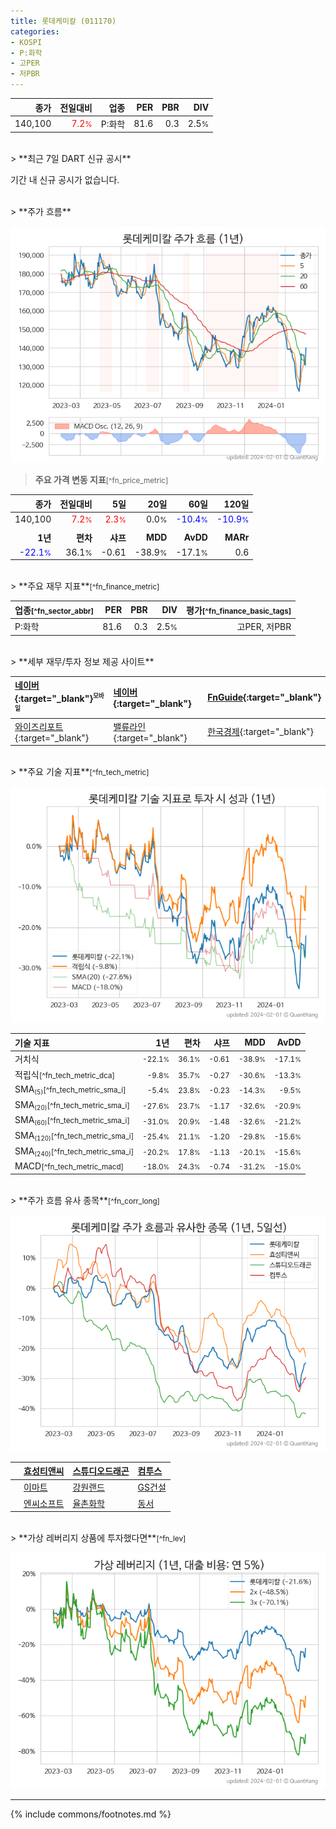 ```yaml
---
title: 롯데케미칼 (011170)
categories:
- KOSPI
- P:화학
- 고PER
- 저PBR
---
```

| **종가** | **전일대비** | **업종** | **PER** | **PBR** | **DIV** |
| -------: | -----------: | -------: | ------: | ------: | ------: |
| 140,100 | <span style="color: red">7.2<small>%</small></span> | P:화학 | 81.6 | 0.3 | 2.5<small>%</small> |

<!-- more -->

<br>
> **최근 7일 DART 신규 공시**<a id="dart"></a>


기간 내 신규 공시가 없습니다.

<br>
> **주가 흐름**<a id="price"></a>

![011170](/stock/images/011170.png)

> **주요 가격 변동 지표**<small>[^fn_price_metric]</small>

| **종가** | **전일대비** | **5일** | **20일** | **60일** | **120일** |
| -------: | -----------: | ------: | -------: | -------: | --------: |
| 140,100 | <span style="color: red">7.2<small>%</small></span> | <span style="color: red">2.3<small>%</small></span> | 0.0<small>%</small> | <span style="color: blue">-10.4<small>%</small></span> | <span style="color: blue">-10.9<small>%</small></span> |
| | | | | | |
| **1년** | **편차** | **샤프** | **MDD** | **AvDD** | **MARr** |
| <span style="color: blue">-22.1<small>%</small></span> | 36.1<small>%</small> | -0.61 | -38.9<small>%</small> | -17.1<small>%</small> | 0.6 |

<br>
> **주요 재무 지표**<small>[^fn_finance_metric]</small>

| **업종**<small>[^fn_sector_abbr]</small> | **PER** | **PBR** | **DIV** | **평가**<small>[^fn_finance_basic_tags]</small> |
| :--------------------------------------- | ------: | ------: | ------: | ----------------------------------------------: |
| P:화학 | 81.6 | 0.3 | 2.5<small>%</small> | 고PER, 저PBR |

<br>
> **세부 재무/투자 정보 제공 사이트**

| [네이버](https://m.stock.naver.com/domestic/stock/011170/finance/summary){:target="_blank"}<sup><small>모바일</small></sup> | [네이버](https://finance.naver.com/item/coinfo.naver?code=011170){:target="_blank"} | [FnGuide](https://comp.fnguide.com/SVO2/ASP/SVD_Invest.asp?gicode=A011170&MenuYn=Y){:target="_blank"} |
| :----- | :--- | :--- |
| [와이즈리포트](https://comp.wisereport.co.kr/company/c1040001.aspx?cmp_cd=011170){:target="_blank"} | [밸류라인](https://www.valueline.co.kr/finance/summary/011170){:target="_blank"} | [한국경제](https://markets.hankyung.com/stock/011170/financial-summary){:target="_blank"} |

<br>
> **주요 기술 지표**<small>[^fn_tech_metric]</small>


![011170](/stock/images/011170_tech.png)

| **기술 지표** | **1년** | **편차** | **샤프** | **MDD** | **AvDD** |
| :------------ | ------: | -----------: | -------: | ------: | -------: |
| 거치식 | <small>-22.1<small>%</small></small> | <small>36.1<small>%</small></small> | <small>-0.61</small> | <small>-38.9<small>%</small></small> | <small>-17.1<small>%</small></small> |
| 적립식<small>[^fn_tech_metric_dca]</small> | <small>-9.8<small>%</small></small> | <small>35.7<small>%</small></small> | <small>-0.27</small> | <small>-30.6<small>%</small></small> | <small>-13.3<small>%</small></small> |
| SMA<small><sub>(5)</sub></small><small>[^fn_tech_metric_sma_i]</small> | <small>-5.4<small>%</small></small> | <small>23.8<small>%</small></small> | <small>-0.23</small> | <small>-14.3<small>%</small></small> | <small>-9.5<small>%</small></small> |
| SMA<small><sub>(20)</sub></small><small>[^fn_tech_metric_sma_i]</small> | <small>-27.6<small>%</small></small> | <small>23.7<small>%</small></small> | <small>-1.17</small> | <small>-32.6<small>%</small></small> | <small>-20.9<small>%</small></small> |
| SMA<small><sub>(60)</sub></small><small>[^fn_tech_metric_sma_i]</small> | <small>-31.0<small>%</small></small> | <small>20.9<small>%</small></small> | <small>-1.48</small> | <small>-32.6<small>%</small></small> | <small>-21.2<small>%</small></small> |
| SMA<small><sub>(120)</sub></small><small>[^fn_tech_metric_sma_i]</small> | <small>-25.4<small>%</small></small> | <small>21.1<small>%</small></small> | <small>-1.20</small> | <small>-29.8<small>%</small></small> | <small>-15.6<small>%</small></small> |
| SMA<small><sub>(240)</sub></small><small>[^fn_tech_metric_sma_i]</small> | <small>-20.2<small>%</small></small> | <small>17.8<small>%</small></small> | <small>-1.13</small> | <small>-20.1<small>%</small></small> | <small>-15.6<small>%</small></small> |
| MACD<small>[^fn_tech_metric_macd]</small> | <small>-18.0<small>%</small></small> | <small>24.3<small>%</small></small> | <small>-0.74</small> | <small>-31.2<small>%</small></small> | <small>-15.0<small>%</small></small> |

<br>
> **주가 흐름 유사 종목**<a id="corr"></a><small>[^fn_corr_long]</small>

![011170](/stock/images/011170_corr.png)

|    | [효성티앤씨](/298020/) | [스튜디오드래곤](/253450/) | [컴투스](/078340/) |
| :- | :------------------------------------- | :------------------------------------- | :--------------------------------------|
|    | [이마트](/139480/) | [강원랜드](/035250/) | [GS건설](/006360/) |
|    | [엔씨소프트](/036570/) | [율촌화학](/008730/) | [동서](/026960/) |

<br>
> **가상 레버리지 상품에 투자했다면**<a id="2x"></a><small>[^fn_lev]</small>

![011170](/stock/images/011170_2x.png)

---
{% include commons/footnotes.md %}